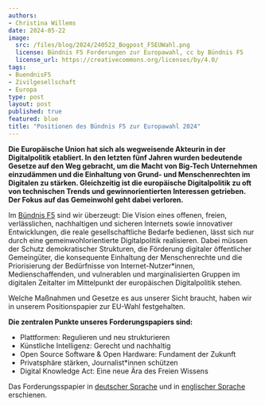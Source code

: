 ```yaml
---
authors:
- Christina Willems
date: 2024-05-22
image: 
  src: /files/blog/2024/240522_Bogpost_F5EUWahl.png
  license: Bündnis F5 Forderungen zur Europawahl, cc by Bündnis F5
  license_url: https://creativecommons.org/licenses/by/4.0/
tags:
- BuendnisF5
- Zivilgesellschaft
- Europa
type: post
layout: post
published: true
featured: blue
title: "Positionen des Bündnis F5 zur Europawahl 2024"
---
```


**Die Europäische Union hat sich als wegweisende Akteurin in der Digitalpolitik etabliert. In den letzten fünf Jahren wurden bedeutende Gesetze auf den Weg gebracht, um die Macht von Big-Tech Unternehmen einzudämmen und die Einhaltung von Grund- und Menschenrechten im Digitalen zu stärken. Gleichzeitig ist die europäische Digitalpolitik zu oft von technischen Trends und gewinnorientierten Interessen getrieben. Der Fokus auf das Gemeinwohl geht dabei verloren.**

Im [Bündnis F5](https://buendnis-f5.de/) sind wir überzeugt: Die Vision eines offenen, freien, verlässlichen, nachhaltigen und sicheren Internets sowie innovativer Entwicklungen, die reale gesellschaftliche Bedarfe bedienen, lässt sich nur durch eine gemeinwohlorientierte Digitalpolitik realisieren. Dabei müssen der Schutz demokratischer Strukturen, die Förderung digitaler öffentlicher Gemeingüter, die konsequente Einhaltung der Menschenrechte und die Priorisierung der Bedürfnisse von Internet-Nutzer*innen, Medienschaffenden, und vulnerablen und marginalisierten Gruppen im digitalen Zeitalter im Mittelpunkt der europäischen Digitalpolitik stehen.

Welche Maßnahmen und Gesetze es aus unserer Sicht braucht, haben wir in unserem Positionspapier zur EU-Wahl festgehalten.

**Die zentralen Punkte unseres Forderungspapiers sind:**
* Plattformen: Regulieren und neu strukturieren
* Künstliche Intelligenz: Gerecht und nachhaltig
* Open Source Software & Open Hardware: Fundament der Zukunft
* Privatsphäre stärken, Journalist*innen schützen
* Digital Knowledge Act: Eine neue Ära des Freien Wissens

Das Forderungsspapier in [deutscher Sprache](https://buendnis-f5.de/publikationen/2024-05-21-euforderungspapier) und in [englischer Sprache](https://buendnis-f5.de/publikationen/2024-05-21-positionsonthe2024europeanelections) erschienen.
